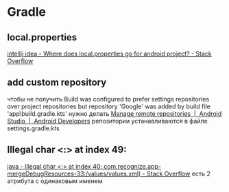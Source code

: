# Gradle
## local.properties
[intellij idea - Where does local.properties go for android project? - Stack Overflow](https://stackoverflow.com/questions/20673378/where-does-local-properties-go-for-android-project)
## add custom repository
чтобы не получить Build was configured to prefer settings repositories over project repositories but repository 'Google' was added by build file 'app\build.gradle.kts'
нужно делать [Manage remote repositories  |  Android Studio  |  Android Developers](https://developer.android.com/build/remote-repositories)
репозитории устанавливаются в файле settings.gradle.kts
## Illegal char <:> at index 49:
[java - Illegal char <:> at index 40: com.recognize.app-mergeDebugResources-33:/values/values.xml) - Stack Overflow](https://stackoverflow.com/questions/72360620/illegal-char-at-index-40-com-recognize-app-mergedebugresources-33-values-v)
есть 2 атрибута с одинаковым именем